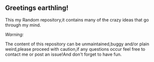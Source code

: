 
<h2> Greetings earthling! </h2>

<p>This my Random repository,it contains many of the crazy ideas that go through my mind.</p>

<p><em>Warning:</em></p>

<p>The content of this repository can be unmaintained,buggy and/or plain weird,please proceed with caution,if any questions occur feel free to contact me or post an issue!And don't forget to have fun.</p>
